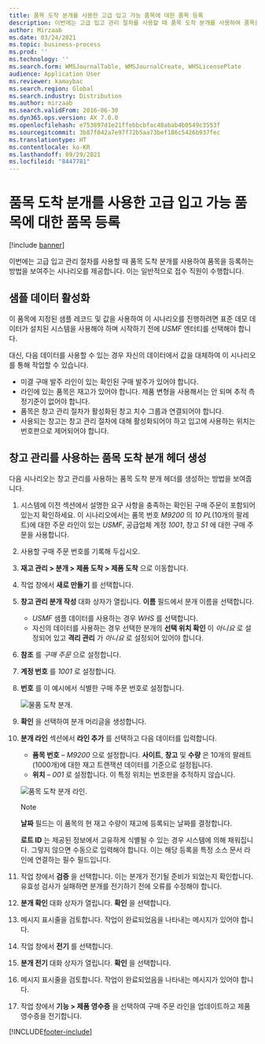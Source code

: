 ```yaml
---
title: 품목 도착 분개를 사용한 고급 입고 가능 품목에 대한 품목 등록
description: 이번에는 고급 입고 관리 절차를 사용할 때 품목 도착 분개를 사용하여 품목을 등록하는 방법을 보여주는 시나리오를 제공합니다.
author: Mirzaab
ms.date: 03/24/2021
ms.topic: business-process
ms.prod: ''
ms.technology: ''
ms.search.form: WMSJournalTable, WMSJournalCreate, WHSLicensePlate
audience: Application User
ms.reviewer: kamaybac
ms.search.region: Global
ms.search.industry: Distribution
ms.author: mirzaab
ms.search.validFrom: 2016-06-30
ms.dyn365.ops.version: AX 7.0.0
ms.openlocfilehash: e753897d1e21ffebbcbfac48abab4b0549c3553f
ms.sourcegitcommit: 3b87f042a7e97f72b5aa73bef186c5426b937fec
ms.translationtype: HT
ms.contentlocale: ko-KR
ms.lasthandoff: 09/29/2021
ms.locfileid: "8447781"
---
```

# <a name="register-items-for-an-advanced-warehousing-enabled-item-using-an-item-arrival-journal"></a>품목 도착 분개를 사용한 고급 입고 가능 품목에 대한 품목 등록

[!include [banner](../../includes/banner.md)]

이번에는 고급 입고 관리 절차를 사용할 때 품목 도착 분개를 사용하여 품목을 등록하는 방법을 보여주는 시나리오를 제공합니다. 이는 일반적으로 접수 직원이 수행합니다.

## <a name="enable-sample-data"></a>샘플 데이터 활성화

이 품목에 지정된 샘플 레코드 및 값을 사용하여 이 시나리오를 진행하려면 표준 데모 데이터가 설치된 시스템을 사용해야 하며 시작하기 전에 *USMF* 엔터티를 선택해야 합니다.

대신, 다음 데이터를 사용할 수 있는 경우 자신의 데이터에서 값을 대체하여 이 시나리오를 통해 작업할 수 있습니다.

- 미결 구매 발주 라인이 있는 확인된 구매 발주가 있어야 합니다.
- 라인에 있는 품목은 재고가 있어야 합니다. 제품 변형을 사용해서는 안 되며 추적 측정기준이 없어야 합니다.
- 품목은 창고 관리 절차가 활성화된 창고 치수 그룹과 연결되어야 합니다.
- 사용되는 창고는 창고 관리 절차에 대해 활성화되어야 하고 입고에 사용하는 위치는 번호판으로 제어되어야 합니다.

## <a name="create-an-item-arrival-journal-header-that-uses-warehouse-management"></a>창고 관리를 사용하는 품목 도착 분개 헤더 생성

다음 시나리오는 창고 관리를 사용하는 품목 도착 분개 헤더를 생성하는 방법을 보여줍니다.

1. 시스템에 이전 섹션에서 설명한 요구 사항을 충족하는 확인된 구매 주문이 포함되어 있는지 확인하세요. 이 시나리오에서는 품목 번호 *M9200* 의 *10 PL*(10개의 팔레트)에 대한 주문 라인이 있는 *USMF*, 공급업체 계정 *1001*, 창고 *51* 에 대한 구매 주문을 사용합니다.
1. 사용할 구매 주문 번호를 기록해 두십시오.
1. **재고 관리 \> 분개 \> 제품 도착 \> 제품 도착** 으로 이동합니다.
1. 작업 창에서 **새로 만들기** 를 선택합니다.
1. **창고 관리 분개 작성** 대화 상자가 열립니다. **이름** 필드에서 분개 이름을 선택합니다.
    - *USMF* 샘플 데이터를 사용하는 경우 *WHS* 를 선택합니다.
    - 자신의 데이터를 사용하는 경우 선택한 분개의 **선택 위치 확인** 이 *아니요* 로 설정되어 있고 **격리 관리** 가 *아니요* 로 설정되어 있어야 합니다.
1. **참조** 를 *구매 주문* 으로 설정합니다.
1. **계정 번호** 를 *1001* 로 설정합니다.
1. **번호** 를 이 예시에서 식별한 구매 주문 번호로 설정합니다.

    ![물품 도착 분개.](../media/item-arrival-journal-header.png "물품 도착 분개")

1. **확인** 을 선택하여 분개 머리글을 생성합니다.
1. **분개 라인** 섹션에서 **라인 추가** 를 선택하고 다음 데이터를 입력합니다.
    - **품목 번호** – *M9200* 으로 설정합니다. **사이트**, **창고** 및 **수량** 은 10개의 팔레트(1000개)에 대한 재고 트랜잭션 데이터를 기준으로 설정됩니다.
    - **위치** – *001* 로 설정합니다. 이 특정 위치는 번호판을 추적하지 않습니다.

    ![품목 도착 분개 라인.](../media/item-arrival-journal-line.png "품목 도착 분개 라인")

    > [!NOTE]
    > **날짜** 필드는 이 품목의 현 재고 수량이 재고에 등록되는 날짜를 결정합니다.  
    >
    > **로트 ID** 는 제공된 정보에서 고유하게 식별될 수 있는 경우 시스템에 의해 채워집니다. 그렇지 않으면 수동으로 입력해야 합니다. 이는 해당 등록을 특정 소스 문서 라인에 연결하는 필수 필드입니다.  

1. 작업 창에서 **검증** 을 선택합니다. 이는 분개가 전기될 준비가 되었는지 확인합니다. 유효성 검사가 실패하면 분개를 전기하기 전에 오류를 수정해야 합니다.  
1. **분개 확인** 대화 상자가 열립니다. **확인** 을 선택합니다.
1. 메시지 표시줄을 검토합니다. 작업이 완료되었음을 나타내는 메시지가 있어야 합니다.  
1. 작업 창에서 **전기** 를 선택합니다.
1. **분개 전기** 대화 상자가 열립니다. **확인** 을 선택합니다.
1. 메시지 표시줄을 검토합니다. 작업이 완료되었음을 나타내는 메시지가 있어야 합니다.
1. 작업 창에서 **기능 > 제품 영수증** 을 선택하여 구매 주문 라인을 업데이트하고 제품 영수증을 전기합니다.


[!INCLUDE[footer-include](../../../includes/footer-banner.md)]
